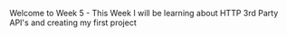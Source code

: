 Welcome to Week 5 - This Week I will be learning about HTTP 3rd Party API's and creating my first project